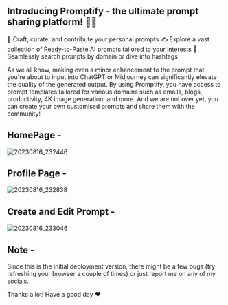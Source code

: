 ## Introducing Promptify - the ultimate prompt sharing platform! 🚀🔥

📝 Craft, curate, and contribute your personal prompts
✍️ Explore a vast collection of Ready-to-Paste AI prompts tailored to your interests
🔗 Seamlessly search prompts by domain or dive into hashtags

As we all know, making even a minor enhancement to the prompt that you're about to input into ChatGPT or Midjourney can significantly elevate the quality of the generated output. By using Promptify, you have access to prompt templates tailored for various domains such as emails, blogs, productivity, 4K image generation, and more. And we are not over yet, you can create your own customised prompts and share them with the community!



## HomePage -
![20230816_232446](https://github.com/sushantpatil03/Promptify-project-nextjs/assets/120216151/f5fe5ef6-54e0-4d82-a555-1c1e931fc2d4)

## Profile Page -
![20230816_232838](https://github.com/sushantpatil03/Promptify-project-nextjs/assets/120216151/f5f429b2-f3cb-4004-a271-2f9e46af8b92)

## Create and Edit Prompt -
![20230816_233046](https://github.com/sushantpatil03/Promptify-project-nextjs/assets/120216151/41b3cabb-06e3-4242-a571-64227610b1d2)

## Note -
Since this is the initial deployment version, there might be a few bugs (try refreshing your browser a couple of times) or just report me on any of my socials.

Thanks a lot! Have a good day ❤️




